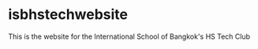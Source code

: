 isbhstechwebsite
================

This is the website for the International School of Bangkok's HS Tech Club
